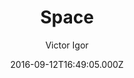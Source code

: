 ---
title: Space
github: 'https://github.com/victorvoid/space-jekyll-template/'
demo: 'https://victorvoid.me/space-jekyll-template/'
author: Victor Igor
ssg:
  - Jekyll
cms:
  - No Cms
date: 2016-09-12T16:49:05.000Z
github_branch: master
description: >-
  A simple spacemacs template on jekyll.
  https://victorvoid.github.io/space-jekyll-template/
stale: true
---